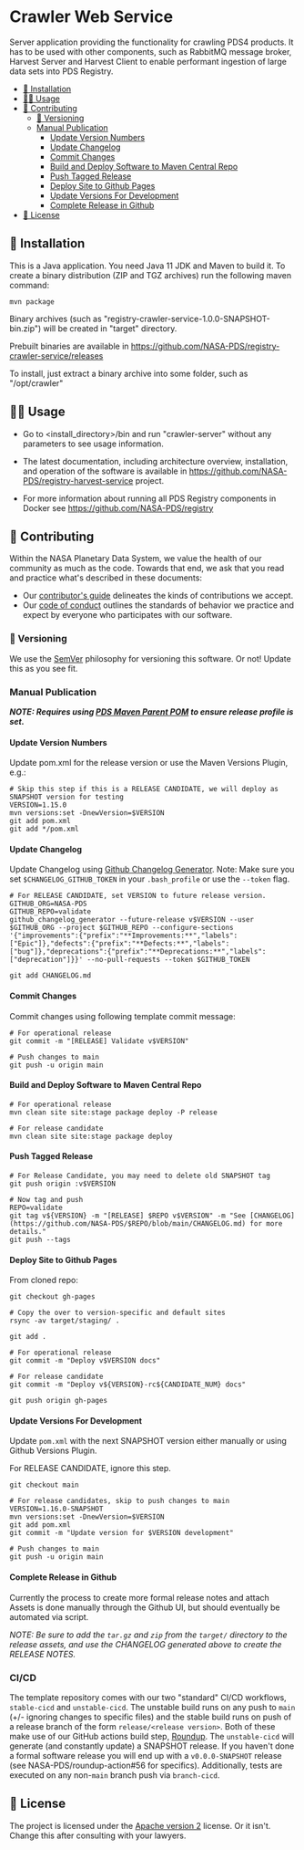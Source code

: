 # Crawler Web Service

Server application providing the functionality for crawling PDS4 products. 
It has to be used with other components, such as RabbitMQ message broker, Harvest Server and Harvest Client 
to enable performant ingestion of large data sets into PDS Registry.

* [📀 Installation](#---installation)
* [💁‍♀️ Usage](#------usage)
* [👥 Contributing](#---contributing)
  + [🔢 Versioning](#---versioning)
  + [Manual Publication](#manual-publication)
    - [Update Version Numbers](#update-version-numbers)
    - [Update Changelog](#update-changelog)
    - [Commit Changes](#commit-changes)
    - [Build and Deploy Software to Maven Central Repo](#build-and-deploy-software-to-maven-central-repo)
    - [Push Tagged Release](#push-tagged-release)
    - [Deploy Site to Github Pages](#deploy-site-to-github-pages)
    - [Update Versions For Development](#update-versions-for-development)
    - [Complete Release in Github](#complete-release-in-github)
* [📃 License](#---license)

## 📀 Installation

This is a Java application. You need Java 11 JDK and Maven to build it.
To create a binary distribution (ZIP and TGZ archives) run the following maven command:

```
mvn package
``` 

Binary archives (such as "registry-crawler-service-1.0.0-SNAPSHOT-bin.zip") will be created in "target" directory.

Prebuilt binaries are available in https://github.com/NASA-PDS/registry-crawler-service/releases

To install, just extract a binary archive into some folder, such as "/opt/crawler"


## 💁‍♀️ Usage

* Go to <install_directory>/bin and run "crawler-server" without any parameters to see usage information.

* The latest documentation, including architecture overview, installation, and operation of the software
is available in https://github.com/NASA-PDS/registry-harvest-service project.

* For more information about running all PDS Registry components in Docker see
https://github.com/NASA-PDS/registry


## 👥 Contributing

Within the NASA Planetary Data System, we value the health of our community as much as the code. Towards that end, we ask that you read and practice what's described in these documents:

-   Our [contributor's guide](https://github.com/NASA-PDS/.github/blob/main/CONTRIBUTING.md) delineates the kinds of contributions we accept.
-   Our [code of conduct](https://github.com/NASA-PDS/.github/blob/main/CODE_OF_CONDUCT.md) outlines the standards of behavior we practice and expect by everyone who participates with our software.


### 🔢 Versioning

We use the [SemVer](https://semver.org/) philosophy for versioning this software. Or not! Update this as you see fit.


### Manual Publication

_**NOTE: Requires using [PDS Maven Parent POM](https://github.com/NASA-PDS/pdsen-maven-parent) to ensure release profile is set.**_

#### Update Version Numbers

Update pom.xml for the release version or use the Maven Versions Plugin, e.g.:

```
# Skip this step if this is a RELEASE CANDIDATE, we will deploy as SNAPSHOT version for testing
VERSION=1.15.0
mvn versions:set -DnewVersion=$VERSION
git add pom.xml
git add */pom.xml
```

#### Update Changelog
Update Changelog using [Github Changelog Generator](https://github.com/github-changelog-generator/github-changelog-generator). Note: Make sure you set `$CHANGELOG_GITHUB_TOKEN` in your `.bash_profile` or use the `--token` flag.
```
# For RELEASE CANDIDATE, set VERSION to future release version.
GITHUB_ORG=NASA-PDS
GITHUB_REPO=validate
github_changelog_generator --future-release v$VERSION --user $GITHUB_ORG --project $GITHUB_REPO --configure-sections '{"improvements":{"prefix":"**Improvements:**","labels":["Epic"]},"defects":{"prefix":"**Defects:**","labels":["bug"]},"deprecations":{"prefix":"**Deprecations:**","labels":["deprecation"]}}' --no-pull-requests --token $GITHUB_TOKEN

git add CHANGELOG.md
```

#### Commit Changes
Commit changes using following template commit message:
```
# For operational release
git commit -m "[RELEASE] Validate v$VERSION"

# Push changes to main
git push -u origin main
```

#### Build and Deploy Software to Maven Central Repo

```
# For operational release
mvn clean site site:stage package deploy -P release

# For release candidate
mvn clean site site:stage package deploy
```

#### Push Tagged Release
```
# For Release Candidate, you may need to delete old SNAPSHOT tag
git push origin :v$VERSION

# Now tag and push
REPO=validate
git tag v${VERSION} -m "[RELEASE] $REPO v$VERSION" -m "See [CHANGELOG](https://github.com/NASA-PDS/$REPO/blob/main/CHANGELOG.md) for more details."
git push --tags

```

#### Deploy Site to Github Pages

From cloned repo:
```
git checkout gh-pages

# Copy the over to version-specific and default sites
rsync -av target/staging/ .

git add .

# For operational release
git commit -m "Deploy v$VERSION docs"

# For release candidate
git commit -m "Deploy v${VERSION}-rc${CANDIDATE_NUM} docs"

git push origin gh-pages
```

#### Update Versions For Development

Update `pom.xml` with the next SNAPSHOT version either manually or using Github Versions Plugin.

For RELEASE CANDIDATE, ignore this step.

```
git checkout main

# For release candidates, skip to push changes to main
VERSION=1.16.0-SNAPSHOT
mvn versions:set -DnewVersion=$VERSION
git add pom.xml
git commit -m "Update version for $VERSION development"

# Push changes to main
git push -u origin main
```

#### Complete Release in Github
Currently the process to create more formal release notes and attach Assets is done manually through the Github UI, but should eventually be automated via script.

*NOTE: Be sure to add the `tar.gz` and `zip` from the `target/` directory to the release assets, and use the CHANGELOG generated above to create the RELEASE NOTES.*


### CI/CD
The template repository comes with our two "standard" CI/CD workflows, `stable-cicd` and `unstable-cicd`. The unstable build runs on any push to `main` (+/- ignoring changes to specific files) and the stable build runs on push of a release branch of the form `release/<release version>`. Both of these make use of our GitHub actions build step, [Roundup](https://github.com/NASA-PDS/roundup-action). The `unstable-cicd` will generate (and constantly update) a SNAPSHOT release. If you haven't done a formal software release you will end up with a `v0.0.0-SNAPSHOT` release (see NASA-PDS/roundup-action#56 for specifics). Additionally, tests are executed on any non-`main` branch push via `branch-cicd`.


## 📃 License

The project is licensed under the [Apache version 2](LICENSE.md) license. Or it isn't. Change this after consulting with your lawyers.

